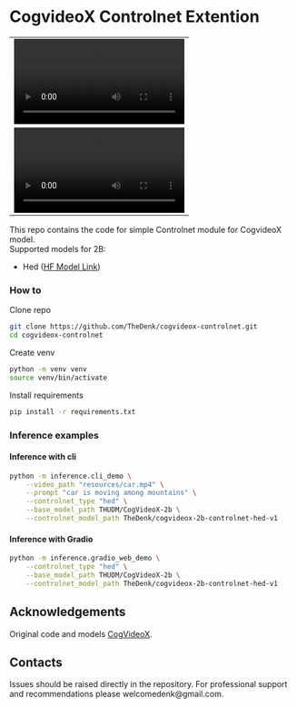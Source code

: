 # CogvideoX Controlnet Extention

<table width="800" class="center">
    <tr>
        <td>
            <video src="resources/stacked_ship.mp4" width="100%" controls autoplay loop></video>
        </td>
    </tr>
    <tr>
        <td>
            <video src="resources/stacked_car.mp4" width="100%" controls autoplay loop></video>
        </td>
    </tr>
</table>  

This repo contains the code for simple Controlnet module for CogvideoX model.  
Supported models for 2B:
- Hed (<a href="https://huggingface.co/TheDenk/cogvideox-2b-controlnet-hed-v1">HF Model Link</a>) 

### How to
Clone repo 
```bash
git clone https://github.com/TheDenk/cogvideox-controlnet.git
cd cogvideox-controlnet
```
  
Create venv  
```bash
python -m venv venv
source venv/bin/activate
```
  
Install requirements
```bash
pip install -r requirements.txt
```
  
### Inference examples
#### Inference with cli
```bash
python -m inference.cli_demo \
    --video_path "resources/car.mp4" \
    --prompt "car is moving among mountains" \
    --controlnet_type "hed" \
    --base_model_path THUDM/CogVideoX-2b \
    --controlnet_model_path TheDenk/cogvideox-2b-controlnet-hed-v1
```

#### Inference with Gradio
```bash
python -m inference.gradio_web_demo \
    --controlnet_type "hed" \
    --base_model_path THUDM/CogVideoX-2b \
    --controlnet_model_path TheDenk/cogvideox-2b-controlnet-hed-v1
```
  
  
## Acknowledgements
Original code and models [CogVideoX](https://github.com/THUDM/CogVideo/tree/main).  

## Contacts
<p>Issues should be raised directly in the repository. For professional support and recommendations please <a>welcomedenk@gmail.com</a>.</p>